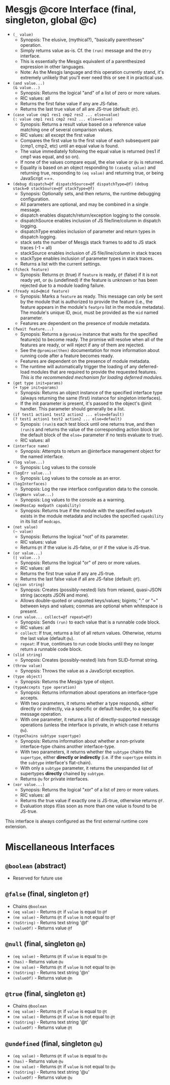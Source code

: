 # Mesgjs @core Interface (final, singleton, global @c)

* `(_ value)`
  * Synopsis: The elusive, (mythical?), "basically parentheses" operation.
  * Simply returns value as-is. Cf. the `(run)` message and the `@try` interface.
  * This is essentially the Mesgjs equivalent of a parenthesized expression in other languages.
  * Note: As the Mesgjs language and this operation currently stand, it's extremely unlikely that you'll ever need this or see it in practical use.
* `(and value...)`\
`(& value...)`
  * Synopsis: Returns the logical "and" of a list of zero or more values.
  * RIC values: all
  * Returns the first false value if any are JS-false.
  * Returns the last true value of all are JS-true (default: `@t`).
* `(case value cmp1 res1 cmp2 res2 ... else=value)`\
`(: value cmp1 res1 cmp2 res2 ... else=value)`
  * Synopsis: Returns a result value based on a reference value matching one of several comparison values.
  * RIC values: all except the first value
  * Compares the first value to the first value of each subsequent pair (cmp1, cmp2, etc) until an equal value is found.
  * The value immediately following the equal value is returned (res1 if cmp1 was equal, and so on).
  * If none of the values compare equal, the else value or `@u` is returned.
  * Equality is based on an object responding to `(caseEq value)` and returning true, responding to `(eq value)` and returning true, or being JavaScript \===.
* `(debug dispatch=@f dispatchSource=@f dispatchType=@f)`
  `(debug stack=0 stackSource=@f stackType=@f)`
  * Synopsis: Optionally sets, and then returns, the runtime debugging configuration.
  * All parameters are optional, and may be combined in a single message.
  * dispatch enables dispatch/return/exception logging to the console.
  * dispatchSource enables inclusion of JS file/line/column in dispatch logging.
  * dispatchType enables inclusion of parameter and return types in dispatch logging.
  * stack sets the number of Mesgjs stack frames to add to JS stack traces (-1 \= all)
  * stackSource enables inclusion of JS file/line/column in stack traces
  * stackType enables inclusion of parameter types in stack traces.
  * Returns a list with the current settings.
* `(fcheck feature)`
  * Synopsis: Returns `@t` (true) if `feature` is ready, `@f` (false) if it is not ready yet, or `@u` (undefined) if the feature is unknown or has been rejected due to a module loading failure.
* `(fready mid=@mid feature)`
  * Synopsis: Marks a `feature` as ready. This message can only be sent by the module that is authorized to provide the feature (i.e., the feature appears in the module's `featpro` list in the module metadata). The module's unique ID, `@mid`, must be provided as the `mid` named parameter.
  * Features are dependent on the presence of module metadata.
* `(fwait feature...)`
  * Synopsis: Returns a `@promise` instance that waits for the specified feature(s) to become ready. The promise will resolve when all of the features are ready, or will reject if any of them are rejected.
  * See the `@promise(then)` documentation for more information about running code after a feature becomes ready.
  * Features are dependent on the presence of module metadata.
  * The runtime will automatically trigger the loading of any deferred-load modules that are required to provide the requested features. *This is the recommended mechanism for loading deferred modules.*
* `(get type init=params)`\
`(+ type init=params)`
  * Synopsis: Returns an object instance of the specified interface type (always returning the same (first) instance for singleton interfaces).
  * If the init parameter is present, it's passed to the object's @init handler. This parameter should generally be a list.
* `(if test1 action1 test2 action2 ... else=default)`\
`(? test1 action1 test2 action2 ... else=default)`
  * Synopsis: `(run)`s each test block until one returns true, and then
  `(run)`s and returns the value of the corresponding action block
  (or the default block of the `else=` parameter if no tests evaluate to true).
  * RIC values: all
* `(interface name)`
  * Synopsis: Attempts to return an @interface management object for the named interface.
* `(log value...)`
  * Synopsis: Log values to the console
* `(logErr value...)`
  * Synopsis: Log values to the console as an error.
* `(logInterfaces)`
  * Synopsis: Log the raw interface configuration data to the console.
* `(logWarn value...)`
  * Synopsis: Log values to the console as a warning.
* `(modHasCap modpath capability)`
  * Synopsis: Returns true if the module with the specified `modpath` exists in the module metadata and includes the specified `capability` in its list of `modcaps`.
* `(not value)`\
`(~ value)`
  * Synopsis: Returns the logical "not" of its parameter.
  * RIC values: value
  * Returns `@t` if the value is JS-false, or `@f` if the value is JS-true.
* `(or value...)`\
`(| value...)`
  * Synopsis: Returns the logical "or" of zero or more values.
  * RIC values: all
  * Returns the first true value if any are JS-true.
  * Returns the last false value if all are JS-false (default: `@f`).
* `(qjson string)`
  * Synopsis: Creates (possibly-nested) lists from relaxed, quasi-JSON string (accepts JSON and more).
  * Allows double-quoted or unquoted keys/values; bigints; ":" or "\=" between keys and values; commas are optional when whitespace is present.
* `(run value... collect=@f repeat=@f)`
  * Synopsis: Sends `(run)` to each value that is a runnable code block.
  * RIC values: all
  * `collect`: If true, returns a list of all return values. Otherwise, returns the last value (default `@u`).
  * `repeat`: If true, continues to run code blocks until they no longer return a runnable code block.
* `(slid string)`
  * Synopsis: Creates (possibly-nested) lists from SLID-format string.
* `(throw value)`
  * Synopsis: Throws the value as a JavaScript exception.
* `(type object)`
  * Synopsis: Returns the Mesgjs type of object.
* `(typeAccepts type operation)`
  * Synopsis: Returns information about operations an interface-type accepts.
  * With two parameters, it returns whether a type responds, either directly or indirectly, via a specific or default handler, to a specific message operation.
  * With one parameter, it returns a list of directly-supported message operations (unless the interface is private, in which case it returns `@u`).
* `(typeChains subtype supertype)`
  * Synopsis: Returns information about whether a non-private interface-type chains another interface-type.
  * With two parameters, it returns whether the `subtype` chains the `supertype`, either **directly or indirectly** (i.e. if the `supertype` exists in the `subtype` interface's flat-chain).
  * With only a `subtype` parameter, it returns the unexpanded list of supertypes **directly** chained by `subtype`.
  * Returns `@u` for private interfaces.
* `(xor value...)`
  * Synopsis: Returns the logical "xor" of a list of zero or more values.
  * RIC values: all
  * Returns *the* true value if exactly one is JS-true, otherwise returns `@f`.
  * Evaluation stops if/as soon as more than one value is found to be JS-true.

This interface is always configured as the first external runtime core extension.

# Miscellaneous Interfaces

## `@boolean` (abstract)

* Reserved for future use

## `@false` (final, singleton `@f`)

* Chains `@boolean`
* `(eq value)` - Returns `@t` if `value` is equal to `@f`
* `(ne value)` - Returns `@t` if `value` is not equal to `@f`
* `(toString)` \- Returns text string '@f'
* `(valueOf)` \- Returns value `@f`

## `@null` (final, singleton `@n`)

* `(eq value)` - Returns `@t` if `value` is equal to `@n`
* `(has)` \- Returns value `@u`
* `(ne value)` - Returns `@t` if `value` is not equal to `@n`
* `(toString)` \- Returns text string '@n'
* `(valueOf)` \- Returns value `@n`

## `@true` (final, singleton `@t`)

* Chains `@boolean`
* `(eq value)` - Returns `@t` if `value` is equal to `@t`
* `(ne value)` - Returns `@t` if `value` is not equal to `@t`
* `(toString)` \- Returns text string '@t'
* `(valueOf)` \- Returns value `@t`

## `@undefined` (final, singleton `@u`)

* `(eq value)` - Returns `@t` if `value` is equal to `@u`
* `(has)` \- Returns value `@u`
* `(ne value)` - Returns `@t` if `value` is not equal to `@u`
* `(toString)` \- Returns text string '@u'
* `(valueOf)` \- Returns value `@u`
